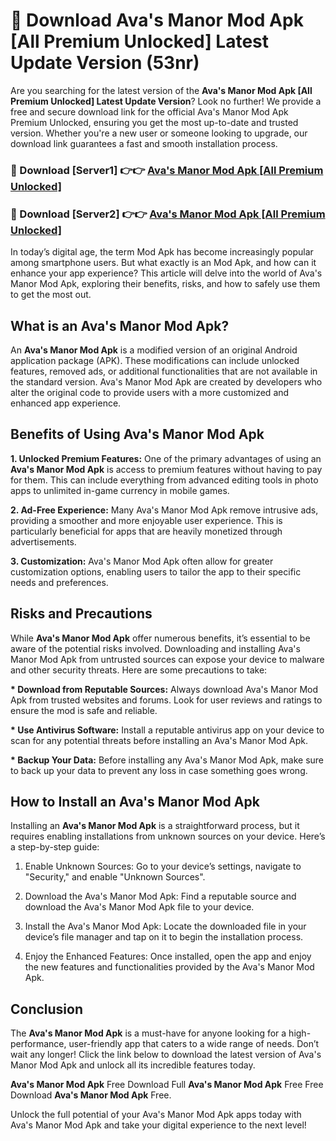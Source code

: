 # 🤖 Download Ava's Manor Mod Apk [All Premium Unlocked] Latest Update Version (53nr)

Are you searching for the latest version of the <strong>Ava's Manor Mod Apk [All Premium Unlocked] Latest Update Version</strong>? Look no further! We provide a free and secure download link for the official Ava's Manor Mod Apk Premium Unlocked, ensuring you get the most up-to-date and trusted version. Whether you're a new user or someone looking to upgrade, our download link guarantees a fast and smooth installation process.


<h3>📌 Download [Server1] 👉👉 <a href="https://hapymods.com?title=Ava's+Manor+Mod+Apk&ref=3B1">Ava's Manor Mod Apk [All Premium Unlocked]</a></h3>

<h3>📌 Download [Server2] 👉👉 <a href="https://hapymods.com?title=Ava's+Manor+Mod+Apk&ref=3B1">Ava's Manor Mod Apk [All Premium Unlocked]</a></h3>


In today’s digital age, the term Mod Apk has become increasingly popular among smartphone users. But what exactly is an Mod Apk, and how can it enhance your app experience? This article will delve into the world of Ava's Manor Mod Apk, exploring their benefits, risks, and how to safely use them to get the most out.


<h2>What is an Ava's Manor Mod Apk?</h2>

An <strong>Ava's Manor Mod Apk</strong> is a modified version of an original Android application package (APK). These modifications can include unlocked features, removed ads, or additional functionalities that are not available in the standard version. Ava's Manor Mod Apk are created by developers who alter the original code to provide users with a more customized and enhanced app experience.


<h2>Benefits of Using Ava's Manor Mod Apk</h2>

<strong> 1. Unlocked Premium Features:</strong> One of the primary advantages of using an <strong>Ava's Manor Mod Apk</strong> is access to premium features without having to pay for them. This can include everything from advanced editing tools in photo apps to unlimited in-game currency in mobile games.

<strong> 2. Ad-Free Experience:</strong> Many Ava's Manor Mod Apk remove intrusive ads, providing a smoother and more enjoyable user experience. This is particularly beneficial for apps that are heavily monetized through advertisements.

<strong> 3. Customization:</strong> Ava's Manor Mod Apk often allow for greater customization options, enabling users to tailor the app to their specific needs and preferences.


<h2>Risks and Precautions</h2>

While <strong>Ava's Manor Mod Apk</strong> offer numerous benefits, it’s essential to be aware of the potential risks involved. Downloading and installing Ava's Manor Mod Apk from untrusted sources can expose your device to malware and other security threats. Here are some precautions to take:

<strong> * Download from Reputable Sources:</strong> Always download Ava's Manor Mod Apk from trusted websites and forums. Look for user reviews and ratings to ensure the mod is safe and reliable.

<strong> * Use Antivirus Software:</strong> Install a reputable antivirus app on your device to scan for any potential threats before installing an Ava's Manor Mod Apk.

<strong> * Backup Your Data:</strong> Before installing any Ava's Manor Mod Apk, make sure to back up your data to prevent any loss in case something goes wrong.


<h2>How to Install an Ava's Manor Mod Apk</h2>

Installing an <strong>Ava's Manor Mod Apk</strong> is a straightforward process, but it requires enabling installations from unknown sources on your device. Here’s a step-by-step guide:

 1. Enable Unknown Sources: Go to your device’s settings, navigate to "Security," and enable "Unknown Sources".

 2. Download the Ava's Manor Mod Apk: Find a reputable source and download the Ava's Manor Mod Apk file to your device.

 3. Install the Ava's Manor Mod Apk: Locate the downloaded file in your device’s file manager and tap on it to begin the installation process.

 4. Enjoy the Enhanced Features: Once installed, open the app and enjoy the new features and functionalities provided by the Ava's Manor Mod Apk.


<h2><strong>Conclusion</strong></h2>

The <strong>Ava's Manor Mod Apk</strong> is a must-have for anyone looking for a high-performance, user-friendly app that caters to a wide range of needs. Don’t wait any longer! Click the link below to download the latest version of Ava's Manor Mod Apk and unlock all its incredible features today.

<strong>Ava's Manor Mod Apk</strong> Free Download Full <strong>Ava's Manor Mod Apk</strong> Free Free Download <strong>Ava's Manor Mod Apk</strong> Free.

Unlock the full potential of your Ava's Manor Mod Apk apps today with Ava's Manor Mod Apk and take your digital experience to the next level!